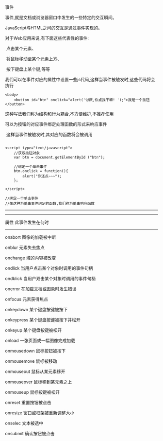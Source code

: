 事件

事件,就是文档或浏览器窗口中发生的一些特定的交互瞬间。

JavaScript与HTML之间的交互是通过事件实现的。

对于Web应用来说,有下面这些代表性的事件:

​		点击某个元素、

​		将鼠标移动至某个元素上方、

​		按下键盘上某个键,等等



我们可以在事件对应的属性中设置一些js代码,这样当事件被触发时,这些代码将会执行 

```
<body>
	<button id="btn" onclick="alert('讨厌,你点我干嘛! ');">我是一个按钮</button>
```

这种写法我们称为结构和行为耦合,不方便维护,不推荐使用





可以为按钮的对应事件绑定处理函数的形式来响应事件

​		这样当事件被触发时,其对应的函数将会被调用

```

<script type="text/javascript"> 
	//获取按钮对象
	var btn = document.getElementById ("btn");
	
	//绑定一个单击事件
	btn.onclick = function(){
		alert("你还点~~~");
	};
		
</script>

//绑定一个单击事件
//像这种为单击事件绑定的函数,我们称为单击响应函数
```











--------

----

属性																		此事件发生在何时

-----

onabort														图像的加载被中断

onblur														元素失去焦点

onchange														域的内容被改变

ondlick														当用户点击某个对象时调用的事件句柄

ondblick														当用户双击某个对象时调用的事件句柄

onerror														在加载文档或图象时发生错误

onfocus 														元素获得焦点

onkeydown														某个键盘按键被按下

onkeypress 														某个键盘按键被按下并松开

onkeyup														某个键盘按键被松开

onload 														一张页面或一幅图像完成加载

onmousedown														鼠标按钮被按下

onmousemove														鼠标被移动

onmouseout														鼠标从某元素移开

onmouseover														鼠标移到某元素之上

onmouseup 														鼠标按键被松开

onreset														重置按钮被点击

onresize														窗口或框架被重新调整大小

onselec														文本被选中

onsubmit														确认按钮被点击

